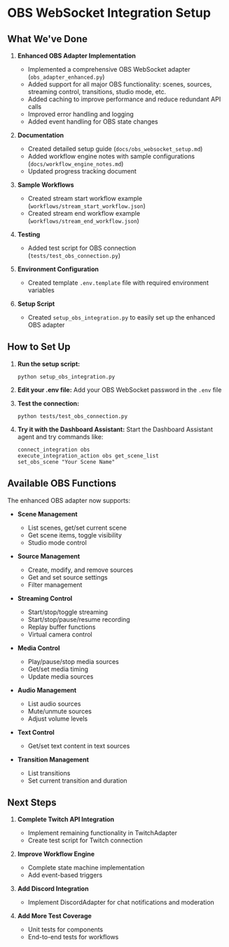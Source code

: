 # OBS WebSocket Integration Setup

## What We've Done

1. **Enhanced OBS Adapter Implementation**
   - Implemented a comprehensive OBS WebSocket adapter (`obs_adapter_enhanced.py`)
   - Added support for all major OBS functionality: scenes, sources, streaming control, transitions, studio mode, etc.
   - Added caching to improve performance and reduce redundant API calls
   - Improved error handling and logging
   - Added event handling for OBS state changes

2. **Documentation**
   - Created detailed setup guide (`docs/obs_websocket_setup.md`)
   - Added workflow engine notes with sample configurations (`docs/workflow_engine_notes.md`)
   - Updated progress tracking document

3. **Sample Workflows**
   - Created stream start workflow example (`workflows/stream_start_workflow.json`)
   - Created stream end workflow example (`workflows/stream_end_workflow.json`)

4. **Testing**
   - Added test script for OBS connection (`tests/test_obs_connection.py`)

5. **Environment Configuration**
   - Created template `.env.template` file with required environment variables

6. **Setup Script**
   - Created `setup_obs_integration.py` to easily set up the enhanced OBS adapter

## How to Set Up

1. **Run the setup script:**
   ```
   python setup_obs_integration.py
   ```

2. **Edit your .env file:**
   Add your OBS WebSocket password in the `.env` file

3. **Test the connection:**
   ```
   python tests/test_obs_connection.py
   ```

4. **Try it with the Dashboard Assistant:**
   Start the Dashboard Assistant agent and try commands like:
   ```
   connect_integration obs
   execute_integration_action obs get_scene_list
   set_obs_scene "Your Scene Name"
   ```

## Available OBS Functions

The enhanced OBS adapter now supports:

- **Scene Management**
  - List scenes, get/set current scene
  - Get scene items, toggle visibility
  - Studio mode control

- **Source Management**
  - Create, modify, and remove sources
  - Get and set source settings
  - Filter management

- **Streaming Control**
  - Start/stop/toggle streaming
  - Start/stop/pause/resume recording
  - Replay buffer functions
  - Virtual camera control

- **Media Control**
  - Play/pause/stop media sources
  - Get/set media timing
  - Update media sources

- **Audio Management**
  - List audio sources
  - Mute/unmute sources
  - Adjust volume levels

- **Text Control**
  - Get/set text content in text sources

- **Transition Management**
  - List transitions
  - Set current transition and duration

## Next Steps

1. **Complete Twitch API Integration**
   - Implement remaining functionality in TwitchAdapter
   - Create test script for Twitch connection

2. **Improve Workflow Engine**
   - Complete state machine implementation
   - Add event-based triggers

3. **Add Discord Integration**
   - Implement DiscordAdapter for chat notifications and moderation

4. **Add More Test Coverage**
   - Unit tests for components
   - End-to-end tests for workflows